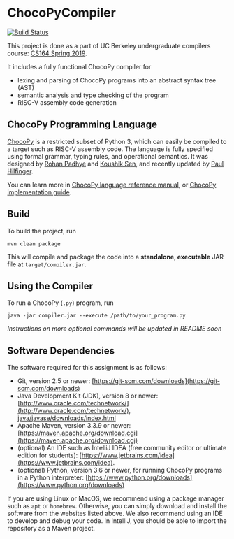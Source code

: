 # ChocoPyCompiler

[![Build Status](https://travis-ci.com/Michael-Tu/ChocoPyCompiler.svg?token=mGNinjpZsndTxTSax5FR&branch=master)](https://travis-ci.com/Michael-Tu/ChocoPyCompiler)

This project is done as a part of UC Berkeley undergraduate compilers course: [CS164 Spring 2019](http://inst.eecs.berkeley.edu/~cs164/sp19/).

It includes a fully functional ChocoPy compiler for
- lexing and parsing of ChocoPy programs into an abstract syntax tree (AST)
- semantic analysis and type checking of the program
- RISC-V assembly code generation

## ChocoPy Programming Language

[ChocoPy](https://chocopy.org) is a restricted subset of Python 3, which can easily be compiled to a target such as RISC-V assembly code. The language is fully specified using formal grammar, typing rules, and operational semantics. It was designed by [Rohan Padhye](https://people.eecs.berkeley.edu/~rohanpadhye/) and [Koushik Sen](https://people.eecs.berkeley.edu/~ksen/?rnd=1556232605921), and recently updated by [Paul Hilfinger](https://www2.eecs.berkeley.edu/Faculty/Homepages/hilfinger.html).

You can learn more in [ChocoPy language reference manual](chocopy_language_reference.pdf), or [ChocoPy implementation guide](chocopy_implementation_guid.pdf).

## Build

To build the project, run

```
mvn clean package
```

This will compile and package the code into a **standalone, executable** JAR file at `target/compiler.jar`.

## Using the Compiler

To run a ChocoPy (`.py`) program, run

```
java -jar compiler.jar --execute /path/to/your_program.py
```

_Instructions on more optional commands will be updated in README soon_

## Software Dependencies

The software required for this assignment is as follows:

* Git, version 2.5 or newer: [https://git-scm.com/downloads](https://git-scm.com/downloads)
* Java Development Kit (JDK), version 8 or newer: [http://www.oracle.com/technetwork/](http://www.oracle.com/technetwork/), [java/javase/downloads/index.html](java/javase/downloads/index.html)
* Apache Maven, version 3.3.9 or newer: [https://maven.apache.org/download.cgi](https://maven.apache.org/download.cgi)
* (optional) An IDE such as IntelliJ IDEA (free community editor or ultimate edition for students):
[https://www.jetbrains.com/idea](https://www.jetbrains.com/idea).
* (optional) Python, version 3.6 or newer, for running ChocoPy programs in a Python interpreter:
  [https://www.python.org/downloads](https://www.python.org/downloads)

If you are using Linux or MacOS, we recommend using a package manager such as `apt` or `homebrew`. Otherwise, you can simply download and install the software from the websites listed above. We also recommend using an IDE to develop and debug your code. In IntelliJ, you should be able to import the repository as a Maven project.

